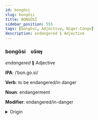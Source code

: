 ```yaml
---
id: bongösi
slug: bongösi
title: BONGÖSİ
sidebar_position: 555
tags: [bongösi, Adjective, Niger-Congo]
description: endangered § Adjective
---
```


### bongösi&emsp;<span kind="abugida">ʋ̃ꜿıɐɟ</span>

*endangered* **§** Adjective

**IPA**: /ˈbɑn.go.si/

**Verb**: to be endangered/in danger

**Noun**: endangerment

**Modifier**: endangered/in-danger

<details>
    <summary>Origin</summary>
    Chichewa/Shona pangozi /paᵑɡɔzi/<br/>
    <em>Niger-Congo Language Family</em>
</details>